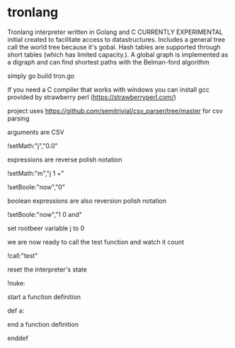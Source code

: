 # tronlang
Tronlang interpreter written in Golang and C
CURRENTLY EXPERIMENTAL
initial created to facilitate access to datastructures. Includes a general tree call the world tree because it's gobal. Hash tables are supported through short tables (which has limited capacity.). A global graph is implemented as a digraph and can find shortest paths with the Belman-ford algorithm

simply go build tron.go

If you need a C compiler that works with windows you can install gcc provided by strawberry perl (https://strawberryperl.com/)

project uses https://github.com/semitrivial/csv_parser/tree/master for csv parsing

arguments are CSV

!setMath:"j","0.0"


expressions are reverse polish notation

!setMath:"m","j 1 +"


!setBoole:"now","0"

boolean expressions are also reversion polish notation

!setBoole:"now","1 0 and"

set rootbeer variable j to 0


we are now ready to call the test function and watch it count

!call:"test"

reset the interpreter's state

!nuke:

start a function definition

def a:

end a function definition

enddef
